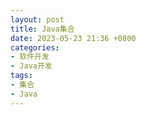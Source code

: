 ```yaml
---
layout: post
title: Java集合
date: 2023-05-23 21:36 +0800
categories:
- 软件开发
- Java开发
tags:
- 集合
- Java
---
```

